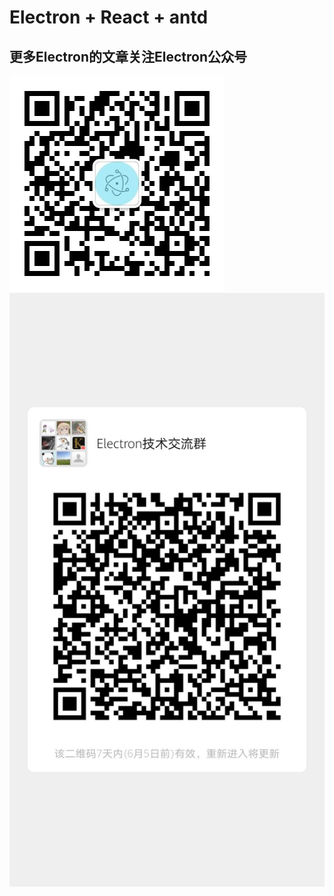 # Electron + React + antd
## 更多Electron的文章关注Electron公众号
<img src="./src/static/img/gongzhong.jpg" >
<img src="./src/static/img/qun.jpg" >